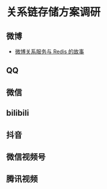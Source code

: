 # 关系链存储方案调研

## 微博

* [微博关系服务与 Redis 的故事](https://www.infoq.cn/article/weibo-relation-service-with-redis)

## QQ

## 微信

## bilibili

## 抖音

## 微信视频号

## 腾讯视频